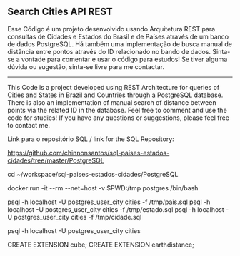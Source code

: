 ## Search Cities API REST


Esse Código é um projeto desenvolvido usando Arquitetura REST para consultas de Cidades e Estados do Brasil e de Países através de um banco de dados PostgreSQL.
Há também uma implementação de busca manual de distância entre pontos através do ID relacionado no bando de dados.
Sinta-se a vontade para comentar e usar o código para estudos! Se tiver alguma dúvida ou sugestão, sinta-se livre para me contactar.

----------------------------------------------------------------------------------------------------------------------------------------------------------------------
This Code is a project developed using REST Architecture for queries of Cities and States in Brazil and Countries through a PostgreSQL database.
There is also an implementation of manual search of distance between points via the related ID in the database.
Feel free to comment and use the code for studies! If you have any questions or suggestions, please feel free to contact me.

Link para o repositório SQL / link for the SQL Repository:

https://github.com/chinnonsantos/sql-paises-estados-cidades/tree/master/PostgreSQL


cd ~/workspace/sql-paises-estados-cidades/PostgreSQL

docker run -it --rm --net=host -v $PWD:/tmp postgres /bin/bash

psql -h localhost -U postgres_user_city cities -f /tmp/pais.sql
psql -h localhost -U postgres_user_city cities -f /tmp/estado.sql
psql -h localhost -U postgres_user_city cities -f /tmp/cidade.sql

psql -h localhost -U postgres_user_city cities

CREATE EXTENSION cube; 
CREATE EXTENSION earthdistance;

